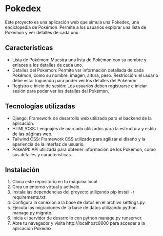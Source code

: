 # Pokedex

Este proyecto es una aplicación web que simula una Pokedex, una enciclopedia de Pokémon. Permite a los usuarios explorar una lista de Pokémon y ver detalles de cada uno.

## Características

- Lista de Pokémon: Muestra una lista de Pokémon con su nombre y enlaces a los detalles de cada uno.
- Detalles del Pokémon: Permite ver información detallada de cada Pokémon, como su nombre, imagen, altura, peso. Restricción: el usuario debe estar logueado para poder ver los detalles del Pokémon.
- Registro e inicio de sesión: Los usuarios deben registrarse e iniciar sesión para poder ver los detalles del Pokémon.

## Tecnologías utilizadas

- Django: Framework de desarrollo web utilizado para el backend de la aplicación.
- HTML/CSS: Lenguajes de marcado utilizados para la estructura y estilo de las páginas web.
- Tailwind CSS: Framework CSS utilizado para agilizar el diseño y la apariencia de la interfaz de usuario.
- PokeAPI: API utilizada para obtener información de los Pokémon, como sus detalles y características.

## Instalación
1. Clona este repositorio en tu máquina local.
2. Crea un entorno virtual y actívalo.
3. Instala las dependencias del proyecto utilizando pip install -r requirements.txt.
4. Configura la conexión a la base de datos en el archivo settings.py.
5. Ejecuta las migraciones de la base de datos utilizando python manage.py migrate.
6. Inicia el servidor de desarrollo con python manage.py runserver.
7. Abre tu navegador y visita http://localhost:8000 para acceder a la aplicación Pokedex.